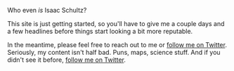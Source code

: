 Who even *is* Isaac Schultz?

This site is just getting started, so you'll have to give me a couple days and a few headlines before things start looking a bit more reputable.

In the meantime, please feel free to reach out to me or [follow me on Twitter](https://twitter.com/isaac_schultz_). Seriously, my content isn't half bad. Puns, maps, science stuff. And if you didn't see it before, [follow me on Twitter](https://twitter.com/isaac_schultz_).
